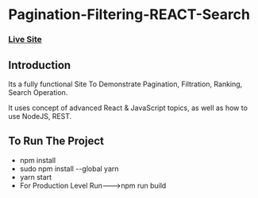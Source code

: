 # Pagination-Filtering-REACT-Search

### [Live Site](https://anwesha-filter-pagination-demonstration.netlify.app/?page=1)

## Introduction

Its a fully functional Site To Demonstrate Pagination, Filtration, Ranking, Search Operation. 

It uses concept of advanced React & JavaScript topics, as well as how to use NodeJS, REST.

## To Run The Project
- npm install
- sudo npm install --global yarn
- yarn start
- For Production Level Run--->npm run build

